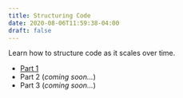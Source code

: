 ```yaml
---
title: Structuring Code
date: 2020-08-06T11:59:38-04:00
draft: false
---
```


Learn how to structure code as it scales over time.

- [Part 1](/how-to-scale-a-javascript-project-over-time-part-1/)
- Part 2 (_coming soon..._)
- Part 3 (_coming soon..._)